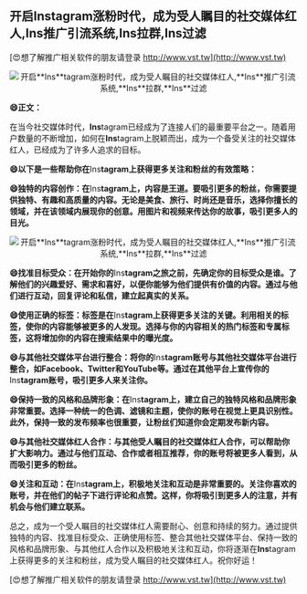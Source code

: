 ## **开启**Ins**tagram涨粉时代，成为受人瞩目的社交媒体红人,**Ins**推广引流系统,**Ins**拉群,**Ins**过滤**

[😍想了解推广相关软件的朋友请登录 http://www.vst.tw](http://www.vst.tw)

 <center><img src="https://vst.tw/MP4/tuiguang/png/7.png" alt="开启**Ins**tagram涨粉时代，成为受人瞩目的社交媒体红人,**Ins**推广引流系统,**Ins**拉群,**Ins**过滤"></center>

**😄正文：**

在当今社交媒体时代，**Ins**tagram已经成为了连接人们的最重要平台之一。随着用户数量的不断增加，如何在**Ins**tagram上脱颖而出，成为一个备受关注的社交媒体红人，已经成为了许多人追求的目标。

**😄以下是一些帮助你在**Ins**tagram上获得更多关注和粉丝的有效策略：**

**😄独特的内容创作：在**Ins**tagram上，内容是王道。要吸引更多的粉丝，你需要提供独特、有趣和高质量的内容。无论是美食、旅行、时尚还是音乐，选择你擅长的领域，并在该领域内展现你的创意。用图片和视频来传达你的故事，吸引更多人的目光。**

 <center><img src="https://vst.tw/MP4/tuiguang/png/7.png" alt="开启**Ins**tagram涨粉时代，成为受人瞩目的社交媒体红人,**Ins**推广引流系统,**Ins**拉群,**Ins**过滤"></center>

**😄找准目标受众：在开始你的**Ins**tagram之旅之前，先确定你的目标受众是谁。了解他们的兴趣爱好、需求和喜好，以便你能够为他们提供有价值的内容。通过与他们进行互动，回复评论和私信，建立起真实的关系。**

**😄使用正确的标签：标签是在**Ins**tagram上获得更多关注的关键。利用相关的标签，使你的内容能够被更多的人发现。选择与你的内容相关的热门标签和专属标签，这将增加你的内容在搜索结果中的曝光度。**

**😄与其他社交媒体平台进行整合：将你的**Ins**tagram账号与其他社交媒体平台进行整合，如Facebook、Twitter和YouTube等。通过在其他平台上宣传你的**Ins**tagram账号，吸引更多人来关注你。**

**😄保持一致的风格和品牌形象：在**Ins**tagram上，建立自己的独特风格和品牌形象非常重要。选择一种统一的色调、滤镜和主题，使你的账号在视觉上更具识别性。此外，保持一致的发布频率也很重要，让粉丝们知道你会定期发布新内容。**

**😄与其他社交媒体红人合作：与其他受人瞩目的社交媒体红人合作，可以帮助你扩大影响力。通过与他们互动、合作或者相互推荐，你的账号将被更多人看到，从而吸引更多的粉丝。**

**😄关注和互动：在**Ins**tagram上，积极地关注和互动是非常重要的。关注你喜欢的账号，并在他们的帖子下进行评论和点赞。这样，你将吸引到更多人的注意，并有机会与他们建立联系。**

总之，成为一个受人瞩目的社交媒体红人需要耐心、创意和持续的努力。通过提供独特的内容、找准目标受众、正确使用标签、整合其他社交媒体平台、保持一致的风格和品牌形象、与其他红人合作以及积极地关注和互动，你将逐渐在**Ins**tagram上获得更多的关注和粉丝，成为受人瞩目的社交媒体红人。祝你好运！

[😍想了解推广相关软件的朋友请登录 http://www.vst.tw](http://www.vst.tw)



